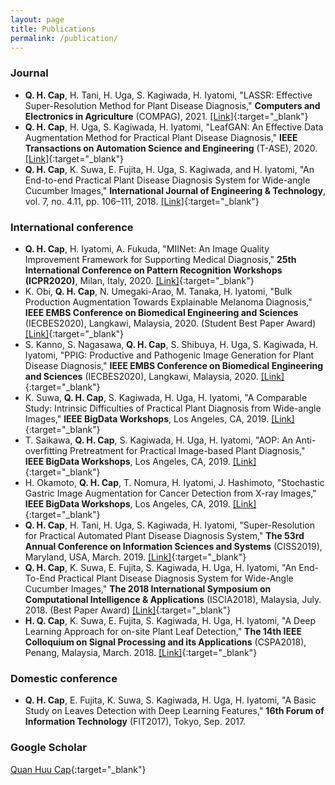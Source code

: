 ```yaml
---
layout: page
title: Publications
permalink: /publication/
---
```

### Journal
* __Q. H. Cap__, H. Tani, H. Uga, S. Kagiwada, H. Iyatomi, "LASSR: Effective Super-Resolution Method for Plant Disease Diagnosis," __Computers and Electronics in Agriculture__ (COMPAG), 2021. [[Link]](https://arxiv.org/abs/2010.06499){:target="_blank"}
* __Q. H. Cap__, H. Uga, S. Kagiwada, H. Iyatomi, "LeafGAN: An Effective Data Augmentation Method for Practical Plant Disease Diagnosis," __IEEE Transactions on Automation Science and Engineering__ (T-ASE), 2020. [[Link]](https://arxiv.org/abs/2002.10100){:target="_blank"}
* __Q. H. Cap__, K. Suwa, E. Fujita, H. Uga, S. Kagiwada, and H. Iyatomi, "An End-to-end Practical Plant Disease Diagnosis System for Wide-angle Cucumber Images," __International Journal of Engineering & Technology__, vol. 7, no. 4.11, pp. 106–111, 2018. [[Link]](http://iyatomi-lab.info/sites/default/files/user/IJET-20784.pdf){:target="_blank"}

### International conference
* __Q. H. Cap__, H. Iyatomi, A. Fukuda, "MIINet: An Image Quality Improvement Framework for Supporting Medical Diagnosis," __25th International Conference on Pattern Recognition Workshops (ICPR2020)__, Milan, Italy, 2020. [[Link]](https://arxiv.org/abs/2011.14132){:target="_blank"}
* K. Obi, __Q. H. Cap__, N. Umegaki-Arao, M. Tanaka, H. Iyatomi, "Bulk Production Augmentation Towards Explainable Melanoma Diagnosis," __IEEE EMBS Conference on Biomedical Engineering and Sciences__ (IECBES2020), Langkawi, Malaysia, 2020. (Student Best Paper Award) [[Link]](https://arxiv.org/abs/2103.02198){:target="_blank"}
* S. Kanno, S. Nagasawa, __Q. H. Cap__, S. Shibuya, H. Uga, S. Kagiwada, H. Iyatomi, "PPIG: Productive and Pathogenic Image Generation for Plant Disease Diagnosis," __IEEE EMBS Conference on Biomedical Engineering and Sciences__ (IECBES2020), Langkawi, Malaysia, 2020. [[Link]](https://ieeexplore.ieee.org/document/9398772){:target="_blank"}
* K. Suwa, __Q. H. Cap__, S. Kagiwada, H. Uga, H. Iyatomi, "A Comparable Study: Intrinsic Difficulties of Practical Plant Diagnosis from Wide-angle Images," __IEEE BigData Workshops__, Los Angeles, CA, 2019. [[Link]](https://arxiv.org/abs/1910.11506){:target="_blank"}
* T. Saikawa, __Q. H. Cap__, S. Kagiwada, H. Uga, H. Iyatomi, "AOP: An Anti-overfitting Pretreatment for Practical Image-based Plant Diagnosis," __IEEE BigData Workshops__, Los Angeles, CA, 2019. [[Link]](https://arxiv.org/abs/1911.10727){:target="_blank"}
* H. Okamoto, __Q. H. Cap__, T. Nomura, H. Iyatomi, J. Hashimoto, "Stochastic Gastric Image Augmentation for Cancer Detection from X-ray Images," __IEEE BigData Workshops__, Los Angeles, CA, 2019. [[Link]](http://iyatomi-lab.info/sites/default/files/user/Okamoto2019_IEEEBigData.pdf){:target="_blank"}
* __Q. H. Cap__, H. Tani, H. Uga, S. Kagiwada, H. Iyatomi, "Super-Resolution for Practical Automated Plant Disease Diagnosis System," __The 53rd Annual Conference on Information Sciences and Systems__ (CISS2019), Maryland, USA, March. 2019. [[Link]](https://ieeexplore.ieee.org/document/8692855){:target="_blank"}
* __Q. H. Cap__, K. Suwa, E. Fujita, S. Kagiwada, H. Uga, H. Iyatomi, "An End-To-End Practical Plant Disease Diagnosis System for Wide-Angle Cucumber Images," __The 2018 International Symposium on Computational Intelligence & Applications__ (ISCIA2018), Malaysia, July. 2018. (Best Paper Award) [[Link]](http://iyatomi-lab.info/sites/default/files/user/IJET-20784.pdf){:target="_blank"}
* __H. Q. Cap__, K. Suwa, E. Fujita, S. Kagiwada, H. Uga, H. Iyatomi, "A Deep Learning Approach for on-site Plant Leaf Detection," __The 14th IEEE Colloquium on Signal Processing and its Applications__ (CSPA2018), Penang, Malaysia, March. 2018. [[Link]](https://ieeexplore.ieee.org/abstract/document/8368697){:target="_blank"}

### Domestic conference
* __Q. H. Cap__, E. Fujita, K. Suwa, S. Kagiwada, H. Uga, H. Iyatomi, "A Basic Study on Leaves Detection with Deep Learning Features," __16th Forum of Information Technology__ (FIT2017), Tokyo, Sep. 2017.

### Google Scholar
[Quan Huu Cap](https://scholar.google.com/citations?user=a15V7MIAAAAJ&hl=en){:target="_blank"}
